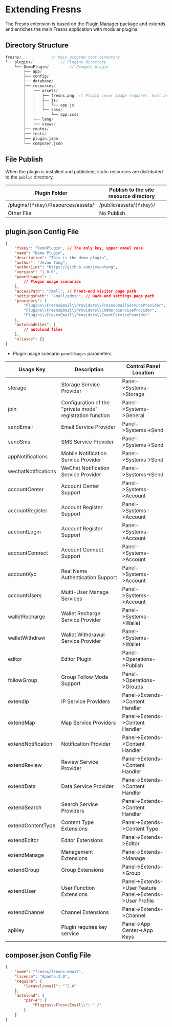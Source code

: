 # Extending Fresns

The Fresns extension is based on the [Plugin Manager](https://pm.fresns.org/) package and extends and enriches the main Fresns application with modular plugins.

## Directory Structure

```php
fresns/             // Main program root directory
└── plugins/            // Plugins directory
    └── DemoPlugin/         // Example plugin
        ├── app/
        ├── config/
        ├── database/
        ├── resources/
        │   ├── assets/
        │   │   ├── fresns.png  // Plugin cover image (square), must be present and fixed in position
        │   │   ├── js/
        │   │   │   └── app.js
        │   │   └── sass/
        │   │       └── app.scss
        │   ├── lang/
        │   └── views/
        ├── routes/
        ├── tests/
        ├── plugin.json
        └── composer.json
```

## File Publish

When the plugin is installed and published, static resources are distributed to the `public` directory.

| Plugin Folder | Publish to the site resource directory |
| --- | --- |
| /plugins/`{fskey}`/Resources/assets/ | /public/assets/`{fskey}`/ |
| Other File | No Publish |

## plugin.json Config File

```json
{
    "fskey": "DemoPlugin", // The only key, upper camel case
    "name": "Demo Plugin",
    "description": "This is the demo plugin",
    "author": "Jevan Tang",
    "authorLink": "https://github.com/jevantang",
    "version": "1.0.0",
    "panelUsages": [
        // Plugin usage scenarios
    ],
    "accessPath": "/mall", // Front-end visitor page path
    "settingsPath": "/mall/admin", // Back-end settings page path
    "providers": [
        "Plugins\\FresnsEmail\\Providers\\FresnsEmailServiceProvider",
        "Plugins\\FresnsEmail\\Providers\\CmdWordServiceProvider",
        "Plugins\\FresnsEmail\\Providers\\EventServiceProvider"
    ],
    "autoloadFiles": [
        // autoload files
    ],
    "aliases": {}
}
```

- Plugin usage scenario `panelUsages` parameters

| Usage Key | Description | Control Panel Location |
| --- | --- | ---|
| storage | Storage Service Provider | Panel->Systems->Storage |
| join | Configuration of the "private mode" registration function | Panel->Systems->General |
| sendEmail | Email Service Provider | Panel->Systems->Send |
| sendSms | SMS Service Provider | Panel->Systems->Send |
| appNotifications | Mobile Notification Service Provider | Panel->Systems->Send |
| wechatNotifications | WeChat Notification Service Provider | Panel->Systems->Send |
| accountCenter | Account Center Support | Panel->Systems->Account |
| accountRegister | Account Register Support | Panel->Systems->Account |
| accountLogin | Account Register Support | Panel->Systems->Account |
| accountConnect | Account Connect Support | Panel->Systems->Account |
| accountKyc | Real Name Authentication Support | Panel->Systems->Account |
| accountUsers | Multi-User Manage Services | Panel->Systems->Account |
| walletRecharge | Wallet Recharge Service Provider | Panel->Systems->Wallet |
| walletWithdraw | Wallet Withdrawal Service Provider | Panel->Systems->Wallet |
| editor | Editor Plugin | Panel->Operations->Publish |
| followGroup | Group Follow Mode Support | Panel->Operations->Groups |
| extendIp | IP Service Providers | Panel->Extends->Content Handler |
| extendMap | Map Service Providers | Panel->Extends->Content Handler |
| extendNotification | Notification Provider | Panel->Extends->Content Handler |
| extendReview | Review Service Provider | Panel->Extends->Content Handler |
| extendData | Data Service Provider | Panel->Extends->Content Handler |
| extendSearch | Search Service Providers | Panel->Extends->Content Handler |
| extendContentType | Content Type Extensions | Panel->Extends->Content Type |
| extendEditor | Editor Extensions | Panel->Extends->Editor |
| extendManage | Management Extensions | Panel->Extends->Manage |
| extendGroup | Group Extensions | Panel->Extends->Group |
| extendUser | User Function Extensions | Panel->Extends->User Feature<br>Panel->Extends->User Profile |
| extendChannel | Channel Extensions | Panel->Extends->Channel |
| apiKey | Plugin requires key service | Panel->App Center->App Keys |

## composer.json Config File

```json
{
    "name": "fresns/fresns-email",
    "license": "Apache-2.0",
    "require": {
        "laravel/email": "^2.0"
    },
    "autoload": {
        "psr-4": {
            "Plugins\\FresnsEmail\\": "./"
        }
    }
}
```
